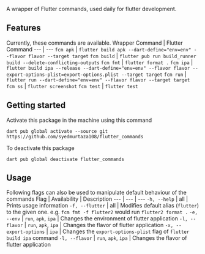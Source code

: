 A wrapper of Flutter commands, used daily for flutter development.

## Features

Currently, these commands are available. 
Wrapper Command | Flutter Command
--- | --- 
`fcm apk` | `flutter build apk --dart-define="env=env" --flavor flavor --target target`
`fcm build` | `flutter pub run build_runner build --delete-conflicting-outputs`
`fcm fmt` | `flutter format .`
`fcm ipa` | `flutter build ipa --release --dart-define="env=env" --flavor flavor --export-options-plist=export-options.plist --target target`
`fcm run` | `flutter run --dart-define="env=env" --flavor flavor --target target`
`fcm ss` | `flutter screenshot`
`fcm test` | `flutter test`

## Getting started

Activate this package in the machine using this command
```
dart pub global activate --source git https://github.com/syedmurtaza108/flutter_commands
```

To deactivate this package
```
dart pub global deactivate flutter_commands
```

## Usage

Following flags can also be used to manipulate default behaviour of the commands
Flag | Availability | Description
--- | --- | ---
`-h, --help` | all | Prints usage information
`-f, --flutter` | all | Modifies default alias (`flutter`) to the given one. e.g. `fcm fmt -f flutter2` would run `flutter2 format .`
`-e, --env` | `run`, `apk`, `ipa` | Changes the environment of flutter application
`-l, --flavor` | `run`, `apk`, `ipa` | Changes the flavor of flutter application
`-x, --export-options` | `ipa` | Changes the `export-options-plist` flag of `flutter build ipa` command
`-l, --flavor` | `run`, `apk`, `ipa` | Changes the flavor of flutter application

